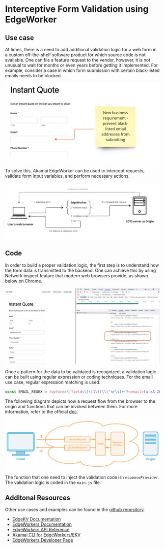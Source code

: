 # Interceptive Form Validation using EdgeWorker

## Use case
At times, there is a need to add additional validation logic for a web form in a custom off-the-shelf software product for which source code is not available. One can file a feature request to the vendor, however, it is not unusual to wait for months or even years before getting it implemented. For example, consider a case in which form submission with certain black-listed emails needs to be blocked.

![Use case diagram](./images/image2.jpg "Email validation use case")

To solve this, Akamai EdgeWorker can be used to intercept requests, validate form input variables, and perform necessary actions.

![Request Flow diagram](./images/image1.jpg "Request flow")

## Code
In order to build a proper validation logic, the first step is to understand how the form data is transmitted to the backend. One can achieve this by using Network inspect feature that modern web browsers provide, as shown below on Chrome.

![Request Flow diagram](./images/image3.jpg "Network Inspect on Chrome")

Once a pattern for the data to be validated is recognized, a validation logic can be built using regular expression or coding techniques. For the email use case, regular expression matching is used:

```js
const EMAIL_REGEX = /wpforms\[fields\]\[1\][\\\"nr\s]+(?<email>[a-zA-Z0-9]+@[a-zA-Z0-9]+[\.][a-zA-Z]+)/;
```

The following diagram depicts how a request flow from the browser to the origin and functions that can be invoked between them. For more information, refer to the official [doc](https://techdocs.akamai.com/edgeworkers/docs/event-handler-functions).


![Edgeworker event model diagram](./images/image4.png "EdgeWorker event model")

The function that one need to inject the validation code is `responseProvider`. The validation logic is coded in the `main.js` file.

## Additonal Resources
Other use cases and examples can be found in the [github repository](https://github.com/akamai/edgeworkers-examples).

* [EdgeKV Documentation](https://techdocs.akamai.com/edgekv/docs)
* [EdgeWorkers Documentation](https://techdocs.akamai.com/edgeworkers/docs)
* [EdgeWorkers API Reference](https://techdocs.akamai.com/edgeworkers/reference/api)
* [Akamai CLI for EdgeWorkers/EKV](https://developer.akamai.com/legacy/cli/packages/edgeworkers.html)
* [EdgeWorkers Developer Page](https://developer.akamai.com/edgeworkers)